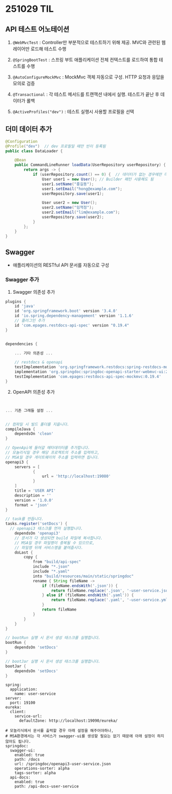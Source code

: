 # 251029 TIL

## API 테스트 어노테이션

1. `@WebMvcTest` : Controller만 부분적으로 테스트하기 위해 제공. MVC와 관련된 웹 레이어만 로드해 테스트 수행

2. `@SpringBootTest` : 스프링 부트 애플리케이션 전체 컨텍스트를 로드하여 통합 테스트를 수행

3. `@AutoConfigureMockMvc` : MockMvc 객체 자동으로 구성. HTTP 요청과 응답을 모의로 검증

4. `@Transactional` : 각 테스트 메서드를 트랜잭션 내에서 실행. 테스트가 끝난 후 데이터가 롤백

5. `@ActiveProfiles("dev")` : 테스트 실행시 사용할 프로필을 선택

## 더미 데이터 추가
```Java
@Configuration
@Profile("dev")  // dev 프로필일 때만 빈이 등록됨
public class DataLoader {

    @Bean
    public CommandLineRunner loadData(UserRepository userRepository) {
        return args -> {
            if (userRepository.count() == 0) {  // 데이터가 없는 경우에만 더미 데이터 추가
                User user1 = new User(); // Builder 패턴 사용해도 됨
                user1.setName("홍길동");
                user1.setEmail("hong@example.com");
                userRepository.save(user1);

                User user2 = new User();
                user2.setName("임꺽정");
                user2.setEmail("lim@example.com");
                userRepository.save(user2);
            }
        };
    }
}
```

## Swagger
- 애플리케이션의 RESTful API 문서를 자동으로 구성

### Swagger 추가
1. Swagger 의존성 추가
```Groovy
plugins {
	id 'java'
	id 'org.springframework.boot' version '3.4.0'
	id 'io.spring.dependency-management' version '1.1.6'
	// 플러그인 추가
	id 'com.epages.restdocs-api-spec' version "0.19.4"
}


dependencies {

	... 기타 의존성 ...

	// restdocs & openapi
	testImplementation 'org.springframework.restdocs:spring-restdocs-mockmvc'
	implementation 'org.springdoc:springdoc-openapi-starter-webmvc-ui:2.8.9'
	testImplementation 'com.epages:restdocs-api-spec-mockmvc:0.19.4'
}
```

2. OpenAPI 의존성 추가
```Groovy


... 기존 그래들 설정 ...


// 컴파일 시 빌드 폴더를 지웁니다.
compileJava {
	dependsOn 'clean'
}

// OpenApi에 들어갈 메타데이터를 추가합니다.
// 모놀리식일 경우 해당 프로젝트의 주소를 입력하고,
// MSA일 경우 게이트웨이의 주소를 입력하면 됩니다.
openapi3 {
	servers = [
			{
				url = 'http://localhost:19080'
			}
	]
	title = 'USER API'
	description = ''
	version = '1.0.0'
	format = 'json'
}

// task를 만듭니다.
tasks.register('setDocs') {
  // openapi3 태스크를 먼저 실행합니다. 
	dependsOn 'openapi3'
	// 문서가 다 생성되면 build 파일에 복사합니다.
	// MSA일 경우 파일명이 중복될 수 있으므로, 
	// 파일명 뒤에 서비스명을 붙여줍시다. 
	doLast {
		copy {
			from "build/api-spec"
			include "*.json"
			include "*.yaml"
			into "build/resources/main/static/springdoc"
			rename { String fileName ->
				if (fileName.endsWith('.json')) {
					return fileName.replace('.json', '-user-service.json')
				} else if (fileName.endsWith('.yaml')) {
					return fileName.replace('.yaml', '-user-service.yml')
				}
				return fileName
			}
		}
	}
}

// bootRun 실행 시 문서 생성 태스크를 실행합니다.
bootRun {
	dependsOn 'setDocs'
}

// bootJar 실행 시 문서 생성 태스크를 실행합니다.
bootJar {
	dependsOn 'setDocs'
}
```

```YML
spring:
  application:
    name: user-service
server:
  port: 19100
eureka:
  client:
    service-url:
      defaultZone: http://localhost:19090/eureka/

# 모놀리식에서 문서를 출력할 경우 아래 설정을 해주어야하나,
# MSA환경에서는 각 서비스가 swagger-ui를 생성할 필요는 없기 때문에 아래 설정이 하지 않아도 됩니다.
springdoc:
  swagger-ui:
    enabled: true
    path: /docs
    url: /springdoc/openapi3-user-service.json
    operations-sorter: alpha
    tags-sorter: alpha
  api-docs:
    enabled: true
    path: /api-docs-user-service
```
